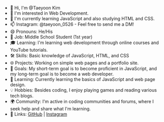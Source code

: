 - 👋 Hi, I'm @Taeyoon Kim
- 👀 I'm interested in Web Development.
- 🌱 I'm currently learning JavaScript and also studying HTML and CSS.
- 📫 Instagram: @taeyoon_0526 - Feel free to send me a DM!
- 😄 Pronouns: He/His
- 📝 Job: Middle School Student (1st year)
- 🎓 Learning: I'm learning web development through online courses and YouTube tutorials.
- 🛠️ Skills: Basic knowledge of JavaScript, HTML, and CSS
- 🌐 Projects: Working on simple web pages and a portfolio site.
- 🚀 Goals: My short-term goal is to become proficient in JavaScript, and my long-term goal is to become a web developer.
- 🧠 Learning: Currently learning the basics of JavaScript and web page design.
- 💡 Hobbies: Besides coding, I enjoy playing games and reading various tech blogs.
- 🌍 Community: I'm active in coding communities and forums, where I seek help and share what I'm learning.
- 🔗 Links: [GitHub](https://github.com/TaeyoonKim-dev) | [Instagram](https://instagram.com/taeyoon_0526)
